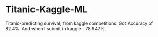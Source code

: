 # Titanic-Kaggle-ML
Titanic-predicting survival, from kaggle competitions.
Got Accuracy of 82.4%. And when I submit in kaggle - 78.947%.
